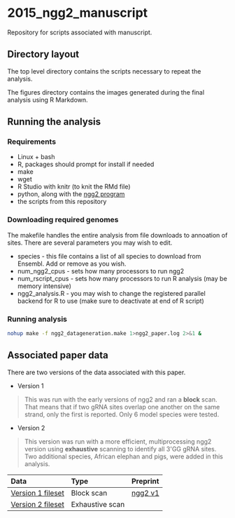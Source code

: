 # 2015_ngg2_manuscript
Repository for scripts associated with manuscript.

## Directory layout
The top level directory contains the scripts necessary to repeat the analysis.

The figures directory contains the images generated during the final analysis using R Markdown.

## Running the analysis

### Requirements
* Linux + bash
* R, packages should prompt for install if needed
* make
* wget
* R Studio with knitr (to knit the RMd file)
* python, along with the [ngg2 program](https://github.com/RobersonLab/ngg2)
* the scripts from this repository

### Downloading required genomes
The makefile handles the entire analysis from file downloads to annoation of sites. There are several parameters you may wish to edit.

* species - this file contains a list of all species to download from Ensembl. Add or remove as you wish.
* num_ngg2_cpus - sets how many processors to run ngg2
* num_rscript_cpus - sets how many processors to run R analysis (may be memory intensive)
* ngg2_analysis.R - you may wish to change the registered parallel backend for R to use (make sure to deactivate at end of R script)

### Running analysis
```bash
nohup make -f ngg2_datageneration.make 1>ngg2_paper.log 2>&1 &
```

## Associated paper data
There are two versions of the data associated with this paper.

- Version 1
> This was run with the early versions of ngg2 and ran a **block** scan. That means that if two gRNA sites overlap one another on the same strand, only the first is reported. Only 6 model species were tested.

- Version 2
> This version was run with a more efficient, multiprocessing ngg2 version using **exhaustive** scanning to identify all 3'GG gRNA sites. Two additional species, African elephan and pigs, were added in this analysis.

| Data | Type | Preprint |
| :--- | :--- | :---- |
| [Version 1 fileset](http://dx.doi.org/10.6084/m9.figshare.1371077) | Block scan | [ngg2 v1](https://dx.doi.org/10.7287/peerj.preprints.969v1) |
| [Version 2 fileset](http://dx.doi.org/10.6084/m9.figshare.1515944) | Exhaustive scan | |
